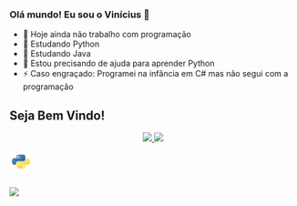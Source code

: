 ### Olá mundo! Eu sou o Vinícius 👋

- 🔭 Hoje ainda não trabalho com programação
- 🌱 Estudando Python 
- 🌱 Estudando Java
- 🤔 Estou precisando de ajuda para aprender Python
- ⚡ Caso engraçado: Programei na infância em C# mas não segui com a programação
## Seja Bem Vindo!
<div align="center">
  <a href="https://github.com/Vinieiras">
  <img height="170em" src="https://github-readme-stats.vercel.app/api?username=Vinieiras&show_icons=true&theme=cobalt&include_all_commits=true&count_private=true"/>
  <img height="170em" src="https://github-readme-stats.vercel.app/api/top-langs/?username=Vinieiras&layout=compact&langs_count=7&theme=cobalt"/>
</div>

<div style="display: inline_block"><br>  
  <img align="center" alt="Vini-Python" height="30" width="40" src="https://raw.githubusercontent.com/devicons/devicon/master/icons/python/python-original.svg"> 
  
</div>
  
  ##  
  
  <div>   
  <a href="https://pt.linkedin.com/in/vinicius-eiras-a52a9630?trk=public_profile_browsemap_profile-result-card_result-card_full-click&original_referer=https%3A%2F%2Fwww.google.com%2F" target="_blank"><img src="https://img.shields.io/badge/-LinkedIn-%230077B5?style=for-the-badge&logo=linkedin&logoColor=white" target="_blank"></a> 
 
 
  </div>
<!--
**Vinieiras/Vinieiras** is a ✨ _special_ ✨ repository because its `README.md` (this file) appears on your GitHub profile.

Here are some ideas to get you started:


- 👯 I’m looking to collaborate on ...
-
- 💬 Ask me about ...
- 📫 How to reach me: ...
- 😄 Pronouns: ...

-->
